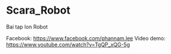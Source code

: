 # Scara_Robot
 Bai tap lon Robot

Facebook: https://www.facebook.com/phannam.lee
Video demo: https://www.youtube.com/watch?v=TgQP_xQG-5g
